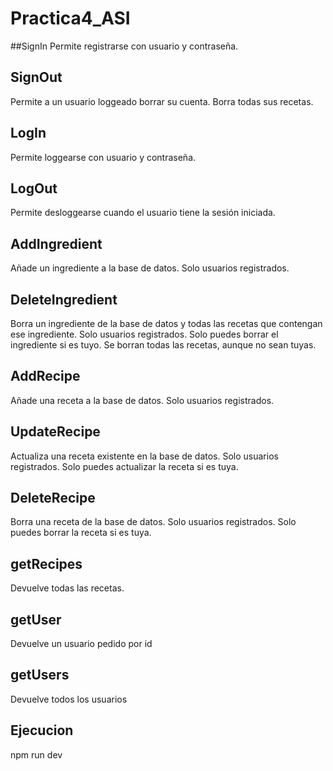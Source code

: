 # Practica4_ASI 
##SignIn
Permite registrarse con usuario y contraseña.
## SignOut
Permite a un usuario loggeado borrar su cuenta. Borra todas sus recetas.
## LogIn
Permite loggearse con usuario y contraseña.
## LogOut
Permite desloggearse cuando el usuario tiene la sesión iniciada.
## AddIngredient
Añade un ingrediente a la base de datos. Solo usuarios registrados.
## DeleteIngredient
Borra un ingrediente de la base de datos y todas las recetas que contengan ese ingrediente. Solo usuarios registrados. Solo puedes borrar el ingrediente si es tuyo. Se borran todas las recetas, aunque no sean tuyas.
## AddRecipe
Añade una receta a la base de datos. Solo usuarios registrados.
## UpdateRecipe
Actualiza una receta existente en la base de datos. Solo usuarios registrados. Solo puedes actualizar la receta si es tuya.
## DeleteRecipe
Borra una receta de la base de datos. Solo usuarios registrados. Solo puedes borrar la receta si es tuya.
## getRecipes
Devuelve todas las recetas.
## getUser
Devuelve un usuario pedido por id
## getUsers
Devuelve todos los usuarios
## Ejecucion
npm run dev

